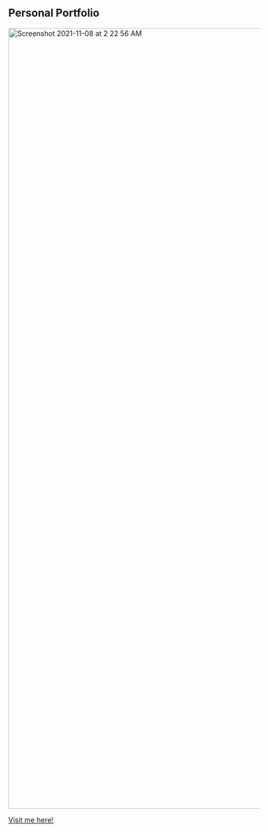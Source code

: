 ## Personal Portfolio
<img width="1564" alt="Screenshot 2021-11-08 at 2 22 56 AM" src="https://user-images.githubusercontent.com/72030222/140657039-7c71dbff-a666-4297-9e4b-603a0edba373.png">

[Visit me here!](https://erwinquek.vercel.app)
